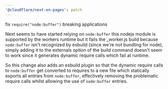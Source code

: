 ```yaml
---
'@cloudflare/next-on-pages': patch
---
```


fix `require("node:buffer")` breaking applications

Next seems to have started relying on `node:buffer` this nodejs module is supported by the workers
runtime but it fails the \_worker.js build because `node:buffer` isn't recognized by esbuild (since
we're not bundling for node), simply adding it to the externals option of the build command doesn't
seem to work since it generates dynamic require calls which fail at runtime.

So this change also adds an esbuild plugin so that the dynamic require calls to `node:buffer`
get converted to requires to a new file which statically exports all entries from `node:buffer`,
effectively removing the problematic require calls whilst allowing the use of `node:buffer` entries.
